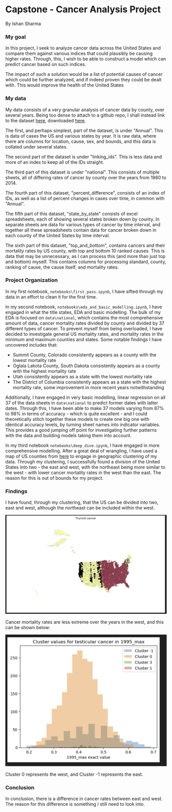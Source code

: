 # Capstone - Cancer Analysis Project

By Ishan Sharma

### My goal

In this project, I seek to analyze cancer data across the United States and compare them against various indices that could plausibly be causing higher rates. Through, this, I wish to be able to construct a model which can predict cancer based on such indices.

The impact of such a solution would be a list of potential causes of cancer which could be further analyzed, and if indeed proven they could be dealt with. This would improve the health of the United States

### My data

My data consists of a very granular analysis of cancer data by county, over several years. Being too dense to attach to a github repo, I shall instead link to the dataset [here](https://1drv.ms/f/s!AneQxAmQInlBks8f2UygKzbvNH3F6w?e=Leb351), downloaded [here](https://ghdx.healthdata.org/record/ihme-data/united-states-cancer-mortality-rates-county-1980-2014). 

The first, and perhaps simplest, part of the dataset, is under "Annual". This is data of cases the US and various states by year. It is raw data, where there are columns for location, cause, sex, and bounds, and this data is collated under several states. 

The second part of the dataset is under "linking_ids". This is less data and more of an index to keep all of the IDs straight. 

The third part of this dataset is under "national". This consists of multiple sheets, all of differing rates of cancer by county over the years from 1980 to 2014. 

The fourth part of this dataset, "percent_difference", consists of an index of IDs, as well as a list of percent changes in cases over time, in common with "Annual". 

The fifth part of this dataset, "state_by_state" consists of excel spreadsheets, each of showing several states broken down by county. In separate sheets are data for various types of cancer by time interval, and together all these spreadsheets contain data for cancer broken down in each county of the United States by time interval. 

The sixth part of this dataset, "top_and_bottom", contains cancers and their mortality rates by US county, with top and bottom 10 ranked causes. This is data that may be unnecessary, as I can process this (and more than just top and bottom) myself. This contains columns for processing standard, county, ranking of cause, the cause itself, and mortality rates.

### Project Organization

In my first notebook, `notebooks\first_pass.ipynb`, I have sifted through my data in an effort to clean it for the first time. 

In my second notebook, `notebooks\eda_and_basic_modelling.ipynb`, I have engaged in what the title states, EDA and basic modelling. The bulk of my EDA is focused on `data\national`, which contains the most comprehensive amount of data, cancer mortality rates divided by county and divided by 37 different types of cancer. To prevent myself from being overloaded, I have decided to investigate general US mortality rates, and mortality rates in the minimum and maximum counties and states. Some notable findings I have uncovered includes that:
* Summit County, Colorado consistently appears as a county with the lowest mortality rate
* Oglala Lakota County, South Dakota consistently appears as a county with the highest mortality rate
* Utah consistently appears as a state with the lowest mortality rate
* The District of Columbia consistently appears as a state with the highest mortality rate, some improvement in more recent years notwithstanding

Additionally, I have engaged in very basic modelling, linear regression on all 37 of the data sheets in `data\national` to predict former dates with latter dates. Through this, I have been able to make 37 models varying from 87% to 98% in terms of accuracy - which is quite excellent - and I could theoretically stitch together these models to create one big one with identical accuracy levels, by turning sheet names into indicator variables. This provides a good jumping off point for investigating further patterns with the data and building models taking them into account. 

In my third notebook `notebooks\deep_dive.ipynb`, I have engaged in more comprehensive modelling. After a great deal of wrangling, I have used a map of US counties from [here](https://github.com/holtzy/The-Python-Graph-Gallery) to engage in geographic clustering of my data. Through my clustering, I successfully found a division of the United States into two - the east and west, with the northeast being more similar to the west - with lower cancer mortality rates in the west than the east. The reason for this is out of bounds for my project. 

### Findings

I have found, through my clustering, that the US can be divided into two, east and west, although the northeast can be included within the west. 

![Thyroid cancer graph](images/thyroid_cancer.png)

Cancer mortality rates are less extreme over the years in the west, and this can be shown below:

![alt text](images/right_shift.png)

Cluster 0 represents the west, and Cluster -1 represents the east. 

### Conclusion

In conclusion, there is a difference in cancer rates between east and west. The reason for this difference is something I still need to look into. 
